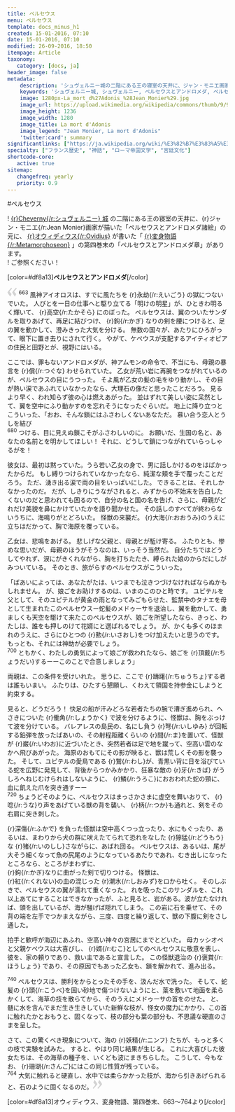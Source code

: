 ```yaml
---
title: ペルセウス
menu: ペルセウス
template: docs_minus_h1
created: 15-01-2016, 07:10
date: 15-01-2016, 07:10
modified: 26-09-2016, 18:50
itempage: Article
taxonomy:
   category: [docs, ja]
header_image: false
metadata:
    description: 'シュヴェルニー城の二階にある王の寝室の天井に、ジャン・モニエ画家が描いたペルセウスとアンドロメダ諸絵の元に、オウィディウス作家が書いた変身物語の第四巻末のペルセウスとアンドロメダ章を語る文書'
    keywords: 'シュヴェルニー城, シュヴェルニー, ペルセウスとアンドロメダ, ペルセウス, アンドロメダ, オウィディウス, 変身物語, ジャン・モニエ'
    image: 1280px-La_mort_d%27Adonis_%28Jean_Monier%29.jpg
    image_url: https://upload.wikimedia.org/wikipedia/commons/thumb/9/90/La_mort_d%27Adonis_%28Jean_Monier%29.jpg
    image_height: 1236
    image_width: 1280
    image_title: La mort d'Adonis
    image_legend: "Jean Monier, La mort d'Adonis"
    'twitter:card': summary
significantlinks: ["https://ja.wikipedia.org/wiki/%E3%82%B7%E3%83%A5%E3%83%B4%E3%82%A7%E3%83%AB%E3%83%8B%E3%83%BC%E5%9F%8E"]
specialty: ["フランス歴史", "神話", "ローマ帝国文学", "宮廷文化"]
shortcode-core:
   active: true
sitemap:
   changefreq: yearly
   priority: 0.9
---
```

#ペル<wbr>セウス

! [{r}Cheverny{/r:シュヴェルニー} 城][1] の二階にある王の<wbr>寝室の天井に、{r}ジャン・モニエ{/r:Jean&#160;Monier}画家が描いた「ペルセウスと<wbr>アンドロメダ諸絵」の元に、 [{r}オウィディウス{/r:Ovidius}][2] が書いた「 [{r}変身物語{/r:Metamorphoseon}][3] 」の第四巻末の「ペルセウスと<wbr>アンドロメダ章」があります。  
! ご参照ください！

[color=#df8a13]**ペルセウスと<wbr>アンドロメダ**[/color]

<span><svg xmlns="http://www.w3.org/2000/svg" version="1" width="22px" height="22px" viewBox="0 0 78 78" fill="lightgrey" opacity="1"><path d="M76.5 9.0009L57.0898 32.605c-.88226 1.10283-.88226 1.54397-.88226 1.76454 0 1.10286 1.76455 3.30857 2.8674 4.632l13.0167 14.99877L61.50123 74.9545 50.4727 59.51456c-2.87047-3.97028-10.80793-15.88413-10.80793-19.19267 0-1.76458.6617-2.4263 6.6171-9.7051C60.8395 12.74754 63.04522 10.98297 70.98575 3.0455L76.5 9.00092zm-38.16172 0L18.9281 32.605c-.88228 1.10283-.88228 1.54397-.88228 1.76454 0 1.10286 1.76457 3.30857 2.86742 4.632L33.92688 54.0003 23.3395 74.9545 12.30793 59.51456C9.44053 55.54428 1.5 43.63043 1.5 40.3219c0-1.76458.6617-2.4263 6.6171-9.7051C22.67475 12.74754 24.88043 10.98297 32.82097 3.0455l5.51732 5.9554z"/></svg></span>
<sup>663</sup> 風神アイオロスは、すでに風たちを {r}永劫{/r:えいごう} の<wbr>獄につないでいた。
人びとを一日の仕事へと<wbr>駆り立てる「明けの明星」が、ひときわ明るく<wbr>輝いて、 {r}高空{/r:たかそら} に<wbr>のぼった。
ペルセウスは、翼のついたサンダルを<wbr>取りあげて、再足に<wbr>結びつけ、 {r}鉤{/r:かぎ} なりの剣を<wbr>腰につけると、足の翼を<wbr>動かして、澄みきった<wbr>大気を分ける。
無数の<wbr>国々が、あたりに<wbr>ひろがって、眼下に置き<wbr>去りにされて行く。
やがて、ケペウスが<wbr>支配するアイティオピアの<wbr>住民と田野とが、視野に<wbr>はいる。

ここでは、罪もない<wbr>アンドロメダが、神アムモンの命令で、不当にも、母親の暴言を {r}償{/r:つぐな} わせられていた。
乙女が荒い岩に再腕を<wbr>つながれているのが、ペルセウスの目に<wbr>うつった。
そよ風が乙女の髪の毛を<wbr>ゆり動かし、その目が<wbr>熱い涙で<wbr>あふれていなかったなら、大理石の像だと<wbr>思ったことだろう。
見るより早く、われ知らず<wbr>彼の心は燃えあがった。
並はずれて美しい姿に<wbr>呆然として、翼を空中に<wbr>ふり動かすのを忘れそうに<wbr>なったぐらいだ。
地上に降り立つとこう<wbr>いった、「おお、そんな<wbr>鎖にはふさわしくない<wbr>あなただ。
慕い合う<wbr>恋人とうしを結び  
<sup>680</sup> 
つける、目に見えぬ<wbr>鎖こそがふさわしいのに。
お願いだ、生国の名と、あなたの名前とを<wbr>明かしてほしい！
それに、どうして鎖に<wbr>つながれて<wbr>いらっしゃるがを！

彼女は、最初は<wbr>黙っていた。うら若い<wbr>乙女の身で、男に話し<wbr>かけるのを<wbr>はばかったからだ。
もし縛りつけられて<wbr>いなかったなら、純潔な頬を手で<wbr>覆ったことだろう。
ただ、湧き出る涙で両の目を<wbr>いっぱいにした。
できることは、それしか<wbr>なかったのだ。
だが、しきりにうながされると、みずからの不始末を<wbr>告白したくないのだと<wbr>思われても困るので、自分の名と国の名を告げ、さらに、母親がどれだけ<wbr>美貌を鼻にかけていたかを<wbr>語り聞かせた。
その話しの<wbr>すべてが終わらないうちに、海鳴りがとどろいた。
怪獣の来襲だ。
 {r}大海{/r:おおうみ}の<wbr>うえに立ちはだかって、胸で海原を覆っている。

乙女は、悲鳴をあげる。
悲しげな父親と、母親とが駈け寄る。
ふたりとも、惨めな思いだが、母親のほうがそうなのは、いっそう当然だ。
自分たちではどうして<wbr>やれず、涙にが<wbr>きくれながら、胸を打ち<wbr>たたき、縛られた娘の<wbr>からだにしが<wbr>みついている。
そのとき、旅がらすのペルセウスが<wbr>こういった。

「ばあいによっては、あなたがたは、いつまでも<wbr>泣きつづけなければ<wbr>ならぬかもしれません。
が、娘ごをお助け<wbr>するのは、いまのこの<wbr>ひと時です。
ユピテルを<wbr>父として、そのユピテルが<wbr>黄金の雨となって<wbr>みごもらせた、監禁中のタナエを母として<wbr>生まれたこのペルセウス<wbr>ー蛇髪のメドゥーサを<wbr>退治し、翼を動かして、勇ましくも天空を<wbr>駆けて来たこの<wbr>ペルセウスが、娘ごを所望したなら、きっと、わたしは、誰をも押しのけて花婿にと<wbr>選ばれるでしょう。
が、かくも多くのほまれの<wbr>うえに、さらにひとつの {r}勲{/r:いさおし}をつけ加えたいと<wbr>思うのです。
もっとも、それには神助が<wbr>必要でしょう。  
<sup>700</sup> 
ともかく、わたしの<wbr>勇気によって娘ごが<wbr>救われたなら、娘ごを {r}頂戴{/r:ちょうだい}するーーこのことで<wbr>合意しましょう」

両親は、この条件を<wbr>受けいれた。
思うに、ここで {r}躊躇{/r:ちゅうちょ}する者は<wbr>誰もいまい。
ふたりは、ひたすら懇願し、くわえて<wbr>領国を持参金にしようと<wbr>約束する。

見ると、どうだろう！ 快足の船が汗みどろな<wbr>若者たちの腕で漕ぎ<wbr>進められ、ヘさきについた {r}働角{/r:しょうかく} で波を分ける<wbr>ように、怪獣は、胸を<wbr>ぶっけて波を分けている。
バレアレスの島民の、名にし負う {r}弩{/r:いしゆみ} が回転する<wbr>鉛弾を放ったばあいの、その射程距離くらいの {r}間{/r:ま}を<wbr>置いて、怪獣が {r}巌{/r:いわお}に<wbr>近づいたとき、突然若者は<wbr>足で地を蹴って、空高い<wbr>雲のなかへ飛びあがった。
海原のおもてにその影が<wbr>映ると、獣は荒しくその影を<wbr>襲った。
そして、ユピテルの<wbr>愛鳥である {r}鷲{/r:わし}が、青黒い背に日を浴びて<wbr>いる蛇を広野に発見して、背後からつかみかかり、狂暴な敵の {r}牙{/r:きば} がうしろへ<wbr>ねじむけられはしない<wbr>ように、 {r}鱗{/r:うろこ}に<wbr>おおわれた<wbr>蛇の頸に、血に飢えた爪を<wbr>突き通すーー  
<sup>720</sup> 
ちょうどそのように、ペルセウスはまっさか<wbr>さまに虚空を舞いおりて、 {r}唸{/r:うな}り声をあげている<wbr>獣の背を襲い、 {r}柄{/r:つか}も<wbr>通れと、剣をその右肩に<wbr>突き刺した。

 {r}深傷{/r:ふかで} を負った怪獣は<wbr>空中高くつっ立ったり、水にもぐったり、あるいは、まわりから犬の<wbr>群に吠えたてられて恐れを<wbr>なした {r}獰猛{/r:どうもう}な {r}猪{/r:いのしし}さ<wbr>ながらに、あばれ回る。
ペルセウスは、あるいは、尾が大そう細くなって魚の<wbr>尻尾のようになっている<wbr>あたりであれ、むき出しに<wbr>なったところなら、ところがまわずに、  
{r}鉤{/r:かぎ}なりに<wbr>曲がった剣で<wbr>切りつける。
怪獣は、  
{r}紅{/r:くれない}の<wbr>血の混じった {r}潮水{/r:しおみず}を<wbr>ロから吐く。
そのしぶきで、ペルセウスの<wbr>翼が濡れて重くなった。
れを吸ったこのサンダルを、これ以上あてにする<wbr>ことはできなかったが、ふと見ると、岩がある。波が立たなければ、頭を<wbr>出しているが、海が騒げば<wbr>隠れてしまう。
この岩に<wbr>石を乗せて、その背の端を左手で<wbr>つかまえながら、三度、四度と繰り返して、獣の<wbr>下腹に剣をさし通した。

拍手と歓呼が海辺に<wbr>あふれ、空高い神々の宮居にまで<wbr>とどいた。
母カッシオペと<wbr>父親ケペウスは大喜びし、 {r}婿{/r:むこ}としてのペルセウスに<wbr>敬意を表し、彼を、家の<wbr>頼りであり、救い主で<wbr>あると宣言した。
この<wbr>怪獣退治の {r}褒賞{/r:ほうしょう} であり、その原因でもあった乙女も、鎖を解かれて、進み出る。

<sup>740</sup> 
ペルセウスは、勝利をからとったその手を、汲んだ水で洗った。
そして、蛇髪の {r}頭{/r:こうべ}を<wbr>固い砂地で傷つけない<wbr>ようにと、葉を敷いて<wbr>地面を柔らかくして、海草の<wbr>技を散らてから、そのうえにメドゥーサの<wbr>首をのせた。
と、髄に水を<wbr>含んでまだ生き生き<wbr>していた新鮮な枝が、怪女の魔力にかかり、この首に触れたかと<wbr>おもうと、固くなって、枝の部分も葉の部分も、不思議な硬直のさまを<wbr>呈した。

さて、この驚くべき現象に<wbr>ついて、海の {r}妖精{/r:ニンフ} たちが、もっと多くの枝で実験を<wbr>試みた。
すると、やはり<wbr>同じ結果が生じる。
これに<wbr>大喜びした彼女たちは、その海草の種子を、いくども<wbr>波にまき<wbr>ちらした。
こうして、今もなお、 {r}珊瑚{/r:さんご}にはこの<wbr>同じ性質が残っている。  
<sup>764</sup> 
大気に触れると硬直し、水中では柔らかかった枝が、海から引きあげられると、石のように固くなるのだ。<span><svg xmlns="http://www.w3.org/2000/svg" version="1" width="22px" height="22px" viewBox="0 0 78 78" fill="lightgrey" opacity="1"><path d="M1.5 68.9991L20.9102 45.395c.88226-1.10283.88226-1.54397.88226-1.76454 0-1.10286-1.76455-3.30857-2.8674-4.632L5.90836 23.9997 16.49877 3.0455 27.5273 18.48544c2.87047 3.97028 10.80793 15.88413 10.80793 19.19267 0 1.76458-.6617 2.4263-6.6171 9.7051C17.1605 65.25246 14.95478 67.01703 7.01425 74.9545L1.5 68.99908zm38.16172 0L59.0719 45.395c.88228-1.10283.88228-1.54397.88228-1.76454 0-1.10286-1.76457-3.30857-2.86742-4.632L44.07312 23.9997 54.6605 3.0455l11.03157 15.43992C68.55947 22.45572 76.5 34.36957 76.5 37.6781c0 1.76458-.6617 2.4263-6.6171 9.7051C55.32526 65.25246 53.11957 67.01703 45.17904 74.9545l-5.51732-5.9554z"/></svg></span>


[color=#df8a13]オウィディウス、変身物語、第四巻末、663～764より[/color]

[1]: https://ja.wikipedia.org/wiki/%E3%82%B7%E3%83%A5%E3%83%B4%E3%82%A7%E3%83%AB%E3%83%8B%E3%83%BC%E5%9F%8E "https://ja.wikipedia.org/wiki/シュヴェルニー城"
[2]: https://ja.wikipedia.org/wiki/%E3%82%AA%E3%82%A6%E3%82%A3%E3%83%87%E3%82%A3%E3%82%A6%E3%82%B9 "https://ja.wikipedia.org/wiki/オウィディウス"
[3]: https://ja.wikipedia.org/wiki/%E5%A4%89%E8%BA%AB%E7%89%A9%E8%AA%9E "https://ja.wikipedia.org/wiki/変身物語"